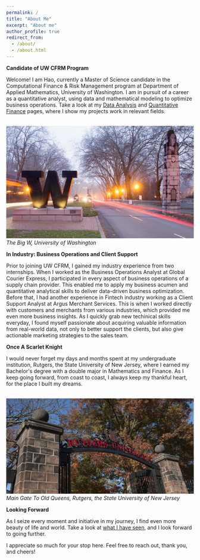 ```yaml
---
permalink: /
title: "About Me"
excerpt: "About me"
author_profile: true
redirect_from:
  - /about/
  - /about.html
---
```


**Candidate of UW CFRM Program**

Welcome! I am Hao, currently a Master of Science candidate in the Computational Finance & Risk Management program at Department of Applied Mathematics, University of Washington. I am in pursuit of a career as a quantitative analyst, using data and mathematical modeling to optimize business operations. Take a look at my [Data Analysis](https://hzcfrm.github.io/DataAnalysis/) and [Quantitative Finance](https://hzcfrm.io/QuantitativeFinance/) pages, where I show my projects work in relevant fields.

<br />![UW](images/UW.jpg)
*The Big W, University of Washington*

**In Industry: Business Operations and Client Support**

Prior to joining UW CFRM, I gained my industry experience from two internships. When I worked as the Business Operations Analyst at Global Courier Express, I participated in every aspect of business operations of a supply chain provider. This enabled me to apply my business acumen and quantitative analytical skills to deliver data-driven business optimization. Before that, I had another experience in Fintech industry working as a Client Support Analyst at Argus Merchant Services. This is when I worked directly with customers and merchants from various industries, which provided me even more business insights. As I quickly grab new techinical skills everyday, I found myself passionate about acquiring valuable information from real-world data, not only to better support the clients, but also give actionable marketing strategies to the sales team.


**Once A Scarlet Knight**

I would never forget my days and months spent at my undergraduate institution, Rutgers, the State University of New Jersey, where I earned my Bachelor's degree with a double major in Mathematics and Finance. As I keep going forward, from coast to coast, I always keep my thankful heart, for the place I built my dreams. 

<br />![Rutgers](images/Rutgers.jpg)
*Main Gate To Old Queens, Rutgers, the State University of New Jersey*

**Looking Forward**

As I seize every moment and initiative in my journey, I find even more beauty of life and world. Take a look at [what I have seen](https://hzcfrm.github.io/Gallery/), and I look forward to going further.  

I appreciate so much for your stop here. Feel free to reach out, thank you, and cheers!


